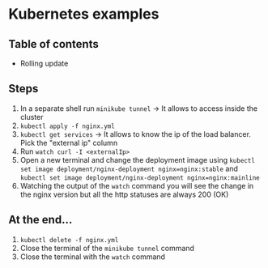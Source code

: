 # Kubernetes examples #

## Table of contents ##
- Rolling update

## Steps ##
1. In a separate shell run `minikube tunnel` -> It allows to access inside the cluster
2. `kubectl apply -f nginx.yml`
3. `kubectl get services` -> It allows to know the ip of the load balancer. Pick the "external ip" column
4. Run `watch curl -I <externalIp>`
5. Open a new terminal and change the deployment image using `kubectl set image deployment/nginx-deployment nginx=nginx:stable` and  `kubectl set image deployment/nginx-deployment nginx=nginx:mainline`
6. Watching the output of the `watch` command you will see the change in the nginx version but all the http statuses are always 200 (OK)

## At the end... ##
1. `kubectl delete -f nginx.yml`
2. Close the terminal of the `minikube tunnel` command
3. Close the terminal with the `watch` command
